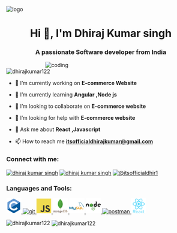 ![logo](https://github.com/Dhirajkumar122/Dhirajkumar122/blob/main/Github%20Banner.png)
<h1 align="center">Hi 👋, I'm Dhiraj Kumar singh</h1>
<h3 align="center">A passionate Software developer from India</h3>
<img align="right" alt="coding" width="400" src"https://images.app.goo.gl/wAnHJsTKdJU1R3ww7">

<p align="left"> <img src="https://komarev.com/ghpvc/?username=dhirajkumar122&label=Profile%20views&color=0e75b6&style=flat" alt="dhirajkumar122" /> </p>

- 🔭 I’m currently working on **E-commerce Website**

- 🌱 I’m currently learning **Angular ,Node js**

- 👯 I’m looking to collaborate on **E-commerce website**

- 🤝 I’m looking for help with **E-commerce website**

- 💬 Ask me about **React ,Javascript**

- 📫 How to reach me **itsofficialdhirajkumar@gmail.com**

<h3 align="left">Connect with me:</h3>
<p align="left">
<a href="https://linkedin.com/in/dhiraj kumar singh" target="blank"><img align="center" src="https://raw.githubusercontent.com/rahuldkjain/github-profile-readme-generator/master/src/images/icons/Social/linked-in-alt.svg" alt="dhiraj kumar singh" height="30" width="40" /></a>
<a href="https://fb.com/dhiraj kumar singh" target="blank"><img align="center" src="https://raw.githubusercontent.com/rahuldkjain/github-profile-readme-generator/master/src/images/icons/Social/facebook.svg" alt="dhiraj kumar singh" height="30" width="40" /></a>
<a href="https://www.hackerrank.com/@itsofficialdhir1" target="blank"><img align="center" src="https://raw.githubusercontent.com/rahuldkjain/github-profile-readme-generator/master/src/images/icons/Social/hackerrank.svg" alt="@itsofficialdhir1" height="30" width="40" /></a>
</p>

<h3 align="left">Languages and Tools:</h3>
<p align="left"> <a href="https://www.cprogramming.com/" target="_blank" rel="noreferrer"> <img src="https://raw.githubusercontent.com/devicons/devicon/master/icons/c/c-original.svg" alt="c" width="40" height="40"/> </a> <a href="https://git-scm.com/" target="_blank" rel="noreferrer"> <img src="https://www.vectorlogo.zone/logos/git-scm/git-scm-icon.svg" alt="git" width="40" height="40"/> </a> <a href="https://developer.mozilla.org/en-US/docs/Web/JavaScript" target="_blank" rel="noreferrer"> <img src="https://raw.githubusercontent.com/devicons/devicon/master/icons/javascript/javascript-original.svg" alt="javascript" width="40" height="40"/> </a> <a href="https://www.mongodb.com/" target="_blank" rel="noreferrer"> <img src="https://raw.githubusercontent.com/devicons/devicon/master/icons/mongodb/mongodb-original-wordmark.svg" alt="mongodb" width="40" height="40"/> </a> <a href="https://www.mysql.com/" target="_blank" rel="noreferrer"> <img src="https://raw.githubusercontent.com/devicons/devicon/master/icons/mysql/mysql-original-wordmark.svg" alt="mysql" width="40" height="40"/> </a> <a href="https://nodejs.org" target="_blank" rel="noreferrer"> <img src="https://raw.githubusercontent.com/devicons/devicon/master/icons/nodejs/nodejs-original-wordmark.svg" alt="nodejs" width="40" height="40"/> </a> <a href="https://postman.com" target="_blank" rel="noreferrer"> <img src="https://www.vectorlogo.zone/logos/getpostman/getpostman-icon.svg" alt="postman" width="40" height="40"/> </a> <a href="https://reactjs.org/" target="_blank" rel="noreferrer"> <img src="https://raw.githubusercontent.com/devicons/devicon/master/icons/react/react-original-wordmark.svg" alt="react" width="40" height="40"/> </a> </p>

<p><img align="left" src="https://github-readme-stats.vercel.app/api/top-langs?username=dhirajkumar122&show_icons=true&locale=en&layout=compact" alt="dhirajkumar122" /></p>

<p>&nbsp;<img align="center" src="https://github-readme-stats.vercel.app/api?username=dhirajkumar122&show_icons=true&locale=en" alt="dhirajkumar122" /></p>


